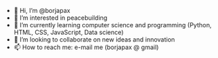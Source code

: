 - 👋 Hi, I’m @borjapax
- 👀 I’m interested in peacebuilding
- 🌱 I’m currently learning computer science and programming (Python, HTML, CSS, JavaScript, Data science)
- 💞️ I’m looking to collaborate on new ideas and innovation
- 📫 How to reach me: e-mail me (borjapax @ gmail)

<!---
borjapax/borjapax is a ✨ special ✨ repository because its `README.md` (this file) appears on your GitHub profile.
You can click the Preview link to take a look at your changes.
--->
